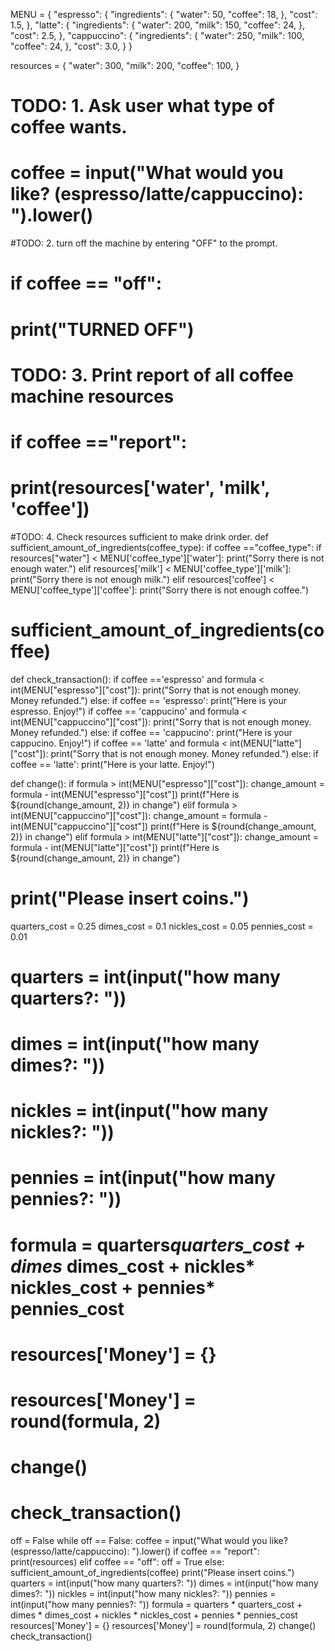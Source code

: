 MENU = {
    "espresso": {
        "ingredients": {
            "water": 50,
            "coffee": 18,
        },
        "cost": 1.5,
    },
    "latte": {
        "ingredients": {
            "water": 200,
            "milk": 150,
            "coffee": 24,
        },
        "cost": 2.5,
    },
    "cappuccino": {
        "ingredients": {
            "water": 250,
            "milk": 100,
            "coffee": 24,
        },
        "cost": 3.0,
    }
}

resources = {
    "water": 300,
    "milk": 200,
    "coffee": 100,
}

# TODO: 1. Ask user what type of coffee wants.
# coffee = input("What would you like? (espresso/latte/cappuccino): ").lower()
#TODO: 2. turn off the machine by entering "OFF" to the prompt.
# if coffee == "off":
#     print("TURNED OFF")

# TODO: 3. Print report of all coffee machine resources
# if coffee =="report":
#     print(resources['water', 'milk', 'coffee'])

#TODO: 4. Check resources sufficient to make drink order.
def sufficient_amount_of_ingredients(coffee_type):
    if coffee =="coffee_type":
        if resources["water"] < MENU['coffee_type']['water']:
            print("Sorry there is not enough water.")
        elif resources['milk'] < MENU['coffee_type']['milk']:
            print("Sorry there is not enough milk.")
        elif resources['coffee'] < MENU['coffee_type']['coffee']:
            print("Sorry there is not enough coffee.")
# sufficient_amount_of_ingredients(coffee)




def check_transaction():
    if coffee =='espresso' and formula <         int(MENU["espresso"]["cost"]):
        print("Sorry that is not enough money. Money refunded.")
    else:
        if coffee == 'espresso':
            print("Here is your espresso. Enjoy!")
    if coffee == 'cappucino' and formula < int(MENU["cappuccino"]["cost"]):
        print("Sorry that is not enough money. Money refunded.")
    else:
        if coffee == 'cappucino':
            print("Here is your cappucino. Enjoy!")
    if coffee == 'latte' and formula < int(MENU["latte"]["cost"]):
        print("Sorry that is not enough money. Money refunded.")
    else:
        if coffee == 'latte':
            print("Here is your latte. Enjoy!")


def change():
    if formula > int(MENU["espresso"]["cost"]):
        change_amount = formula - int(MENU["espresso"]["cost"])
        print(f"Here is ${round(change_amount, 2)} in change")
    elif formula > int(MENU["cappuccino"]["cost"]):
        change_amount = formula - int(MENU["cappuccino"]["cost"])
        print(f"Here is ${round(change_amount, 2)} in change")
    elif formula > int(MENU["latte"]["cost"]):
        change_amount = formula - int(MENU["latte"]["cost"])
        print(f"Here is ${round(change_amount, 2)} in change")
# print("Please insert coins.")
quarters_cost = 0.25
dimes_cost = 0.1
nickles_cost = 0.05
pennies_cost = 0.01
# quarters = int(input("how many quarters?: "))
# dimes = int(input("how many dimes?: "))
# nickles = int(input("how many nickles?: "))
# pennies = int(input("how many pennies?: "))
# formula = quarters*quarters_cost + dimes* dimes_cost + nickles* nickles_cost + pennies* pennies_cost
# resources['Money'] = {}
# resources['Money'] = round(formula, 2)
# change()
# check_transaction()
off = False
while off == False:
  coffee = input("What would you like? (espresso/latte/cappuccino): ").lower() 
  if coffee == "report":
    print(resources)
  elif coffee == "off":
    off = True
  else:
    sufficient_amount_of_ingredients(coffee)
    print("Please insert coins.")
    quarters = int(input("how many quarters?: "))
    dimes = int(input("how many dimes?: "))
    nickles = int(input("how many nickles?: "))
    pennies = int(input("how many pennies?: "))
    formula = quarters * quarters_cost + dimes * dimes_cost + nickles * nickles_cost + pennies * pennies_cost
    resources['Money'] = {}
    resources['Money'] = round(formula, 2)
    change()
    check_transaction()
